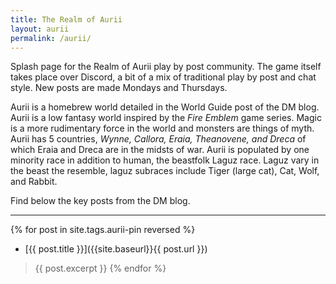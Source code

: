 ```yaml
---
title: The Realm of Aurii
layout: aurii
permalink: /aurii/
---
```


Splash page for the Realm of Aurii play by post community. The game itself takes place over Discord, a bit of a mix of traditional play by post and chat style. New posts are made Mondays and Thursdays. 

Aurii is a homebrew world detailed in the World Guide post of the DM blog. Aurii is a low fantasy world inspired by the *Fire Emblem* game series. Magic is a more rudimentary force in the world and monsters are things of myth. Aurii has 5 countries, *Wynne, Callora, Eraia, Theanovene, and Dreca* of which Eraia and Dreca are in the midsts of war. Aurii is populated by one minority race in addition to human, the beastfolk Laguz race. Laguz vary in the beast the resemble, laguz subraces include Tiger (large cat), Cat, Wolf, and Rabbit. 

Find below the key posts from the DM blog. 

---

{% for post in site.tags.aurii-pin reversed %}
* [{{ post.title }}]({{site.baseurl}}{{ post.url }})
> {{ post.excerpt }}
{% endfor %}